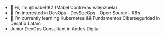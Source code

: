 - 👋 Hi, I’m @mabel182 (Mabel Contreras Valenzuela)
- 👀 I’m interested in DevOps - DevSecOps - Open Source - K8s
- 🌱 I’m currently learning Kubernetes && Fundamentos Ciberseguridad in Desafío Latam
- Junior DevOps Consultant in Andes Digital

<!---
mabel182/mabel182 is a ✨ special ✨ repository because its `README.md` (this file) appears on your GitHub profile.
You can click the Preview link to take a look at your changes.
--->
